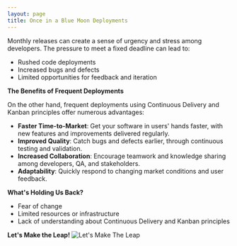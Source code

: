 ```yaml
---
layout: page
title: Once in a Blue Moon Deployments
---
```


Monthly releases can create a sense of urgency and stress among developers. The pressure to meet a fixed deadline can lead to:

* Rushed code deployments
* Increased bugs and defects
* Limited opportunities for feedback and iteration

**The Benefits of Frequent Deployments**

On the other hand, frequent deployments using Continuous Delivery and Kanban principles offer numerous advantages:

* **Faster Time-to-Market**: Get your software in users' hands faster, with new features and improvements delivered regularly.
* **Improved Quality**: Catch bugs and defects earlier, through continuous testing and validation.
* **Increased Collaboration**: Encourage teamwork and knowledge sharing among developers, QA, and stakeholders.
* **Adaptability**: Quickly respond to changing market conditions and user feedback.

**What's Holding Us Back?**

* Fear of change
* Limited resources or infrastructure
* Lack of understanding about Continuous Delivery and Kanban principles

**Let's Make the Leap!**
![Let's Make The Leap](https://media1.tenor.com/m/BQ2IqpHMrWcAAAAC/the-other-guys-aim-for-the-bushes.gif)

